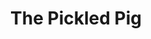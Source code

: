 ---
title: "The Pickled Pig"
type: "thumb"
weight: 6
draft: false
url_sml: "/images/design/thumbs/sml/Cider_design"
url_lge: "/images/design/thumbs/lge/Cider_design"
alt: "A flyer design for a cider festival"
---